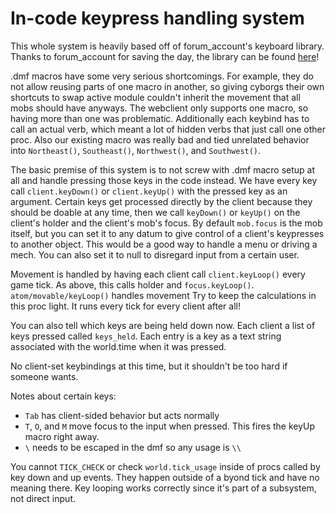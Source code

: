 # In-code keypress handling system

This whole system is heavily based off of forum_account's keyboard library.
Thanks to forum_account for saving the day, the library can be found
[here](https://secure.byond.com/developer/Forum_account/Keyboard)!

.dmf macros have some very serious shortcomings. For example, they do not allow reusing parts
of one macro in another, so giving cyborgs their own shortcuts to swap active module couldn't
inherit the movement that all mobs should have anyways. The webclient only supports one macro,
so having more than one was problematic. Additionally each keybind has to call an actual
verb, which meant a lot of hidden verbs that just call one other proc. Also our existing
macro was really bad and tied unrelated behavior into `Northeast()`, `Southeast()`, `Northwest()`,
and `Southwest()`.

The basic premise of this system is to not screw with .dmf macro setup at all and handle
pressing those keys in the code instead. We have every key call `client.keyDown()`
or `client.keyUp()` with the pressed key as an argument. Certain keys get processed
directly by the client because they should be doable at any time, then we call
`keyDown()` or `keyUp()` on the client's holder and the client's mob's focus.
By default `mob.focus` is the mob itself, but you can set it to any datum to give control of a
client's keypresses to another object. This would be a good way to handle a menu or driving
a mech. You can also set it to null to disregard input from a certain user.

Movement is handled by having each client call `client.keyLoop()` every game tick.
As above, this calls holder and `focus.keyLoop()`. `atom/movable/keyLoop()` handles movement
Try to keep the calculations in this proc light. It runs every tick for every client after all!

You can also tell which keys are being held down now. Each client a list of keys pressed called
`keys_held`. Each entry is a key as a text string associated with the world.time when it was
pressed.

No client-set keybindings at this time, but it shouldn't be too hard if someone wants.

Notes about certain keys:

-   `Tab` has client-sided behavior but acts normally
-   `T`, `O`, and `M` move focus to the input when pressed. This fires the keyUp macro right away.
-   `\` needs to be escaped in the dmf so any usage is `\\`

You cannot `TICK_CHECK` or check `world.tick_usage` inside of procs called by key down and up
events. They happen outside of a byond tick and have no meaning there. Key looping
works correctly since it's part of a subsystem, not direct input.
